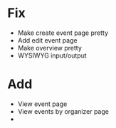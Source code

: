 # Fix

-   Make create event page pretty
-   Add edit event page
-   Make overview pretty
-   WYSIWYG input/output

# Add

-   View event page
-   View events by organizer page
-
